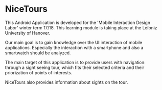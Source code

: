 # NiceTours

This Android Application is developed for the 'Mobile Interaction Design Labor' winter term 17/18.
This learning module is taking place at the Leibniz University of Hanover.

Our main goal is to gain knowledge over the UI interaction of mobile applications.
Especially the interaction with a smartphone and also a smartwatch should be analyzed.

The main target of this application is to provide users with navigation through a sight seeing tour,
which fits their selected criteria and their priorization of points of interests.

NiceTours also provides information about sights on the tour.

